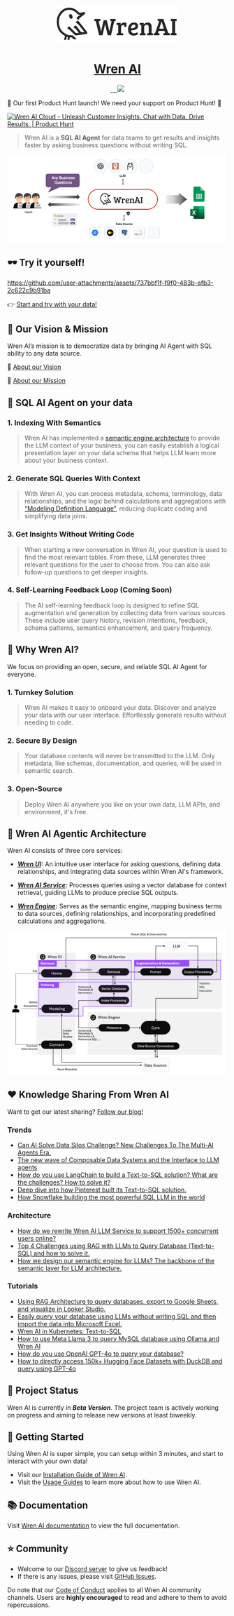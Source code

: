 

<p align="center">
  <a href="https://getwren.ai/?utm_source=github&utm_medium=title&utm_campaign=readme">
    <picture>
      <source media="(prefers-color-scheme: light)" srcset="./misc/wrenai_logo.png">
      <img src="./misc/wrenai_logo.png">
    </picture>
    <h1 align="center">Wren AI</h1>
  </a>
</p>

<p align="center">
  <a aria-label="Follow us" href="https://x.com/getwrenai">
    <img alt="" src="https://img.shields.io/badge/-@getwrenai-blue?style=for-the-badge&logo=x&logoColor=white&labelColor=gray&logoWidth=20">
  </a>
  <a aria-label="Releases" href="https://github.com/canner/WrenAI/releases">
    <img alt="" src="https://img.shields.io/github/v/release/canner/WrenAI?logo=github&label=GitHub%20Release&color=blue&style=for-the-badge">
  </a>
  <a aria-label="License" href="https://github.com/Canner/WrenAI/blob/main/LICENSE">
    <img alt="" src="https://img.shields.io/github/license/canner/WrenAI?color=blue&style=for-the-badge">
  </a>
  <a aria-label="Join the community on GitHub" href="https://discord.gg/5DvshJqG8Z">
    <img alt="" src="https://img.shields.io/badge/-JOIN%20THE%20COMMUNITY-blue?style=for-the-badge&logo=discord&logoColor=white&labelColor=grey&logoWidth=20">
  </a>
  <a aria-label="Canner" href="https://cannerdata.com/?utm_source=github&utm_medium=badge&utm_campaign=readme">
    <img src="https://img.shields.io/badge/%F0%9F%A7%A1-Made%20by%20Canner-blue?style=for-the-badge">
  </a>
</p>

🤘 Our first Product Hunt launch! We need your support on Product Hunt! 🥺

<a href="https://www.producthunt.com/posts/wren-ai-cloud?embed=true&utm_source=badge-featured&utm_medium=badge&utm_souce=badge-wren&#0045;ai&#0045;cloud" target="_blank"><img src="https://api.producthunt.com/widgets/embed-image/v1/featured.svg?post_id=491989&theme=light" alt="Wren&#0032;AI&#0032;Cloud - Unleash&#0032;Customer&#0032;Insights&#0046;&#0032;Chat&#0032;with&#0032;Data&#0046;&#0032;Drive&#0032;Results&#0046; | Product Hunt" style="width: 250px; height: 54px;" width="250" height="54" /></a>


> Wren AI is a **SQL AI Agent** for data teams to get results and insights faster by asking business questions without writing SQL.

![wrenai_overview](./misc/wrenai_view.png)

## 🕶 Try it yourself!

https://github.com/user-attachments/assets/737bbf1f-f9f0-483b-afb3-2c622c9b91ba

👉 [Start and try with your data!](https://getwren.ai/?utm_source=github&utm_medium=content&utm_campaign=readme)


## 🎯 Our Vision & Mission

Wren AI’s mission is to democratize data by bringing AI Agent with SQL ability to any data source.

🤩 [About our Vision](https://www.getwren.ai/post/the-new-wave-of-composable-data-systems-and-the-interface-to-llm-agents)

🙌 [About our Mission](https://www.getwren.ai/post/4-key-technical-challenges-using-rag-with-llms-to-query-database-text-to-sql-and-how-to-solve-it)

## 🤖 SQL AI Agent on your data

### 1. Indexing With Semantics

> Wren AI has implemented a [semantic engine architecture](https://www.getwren.ai/post/how-we-design-our-semantic-engine-for-llms-the-backbone-of-the-semantic-layer-for-llm-architecture) to provide the LLM context of your business; you can easily establish a logical presentation layer on your data schema that helps LLM learn more about your business context.

### 2. Generate SQL Queries With Context

> With Wren AI, you can process metadata, schema, terminology, data relationships, and the logic behind calculations and aggregations with [“Modeling Definition Language”](https://docs.getwren.ai/oss/engine/concept/what_is_mdl), reducing duplicate coding and simplifying data joins.

### 3. Get Insights Without Writing Code

> When starting a new conversation in Wren AI, your question is used to find the most relevant tables. From these, LLM generates three relevant questions for the user to choose from. You can also ask follow-up questions to get deeper insights.

### 4. Self-Learning Feedback Loop (Coming Soon)

> The AI self-learning feedback loop is designed to refine SQL augmentation and generation by collecting data from various sources. These include user query history, revision intentions, feedback, schema patterns, semantics enhancement, and query frequency.

## 🤔 Why Wren AI?

We focus on providing an open, secure, and reliable SQL AI Agent for everyone.

### 1. Turnkey Solution

> Wren AI makes it easy to onboard your data. Discover and analyze your data with our user interface. Effortlessly generate results without needing to code.

### 2. Secure By Design

> Your database contents will never be transmitted to the LLM. Only metadata, like schemas, documentation, and queries, will be used in semantic search.

### 3. Open-Source

> Deploy Wren AI anywhere you like on your own data, LLM APIs, and environment, it's free.

## 🤖 Wren AI Agentic Architecture

Wren AI consists of three core services:

- ***[Wren UI](https://github.com/Canner/WrenAI/tree/main/wren-ui):*** An intuitive user interface for asking questions, defining data relationships, and integrating data sources within Wren AI's framework.

- ***[Wren AI Service](https://github.com/Canner/WrenAI/tree/main/wren-ai-service):*** Processes queries using a vector database for context retrieval, guiding LLMs to produce precise SQL outputs.

- ***[Wren Engine](https://github.com/Canner/wren-engine):*** Serves as the semantic engine, mapping business terms to data sources, defining relationships, and incorporating predefined calculations and aggregations.

![wrenai_works](./misc/how_wrenai_works.png)

## ❤️ Knowledge Sharing From Wren AI

Want to get our latest sharing? [Follow our blog!](https://www.getwren.ai/blog)

### Trends
- [Can AI Solve Data Silos Challenge? New Challenges To The Multi-AI Agents Era.](https://www.getwren.ai/post/can-ai-solve-data-silos-challenge-new-challenges-to-the-multi-ai-agents-era)
- [The new wave of Composable Data Systems and the Interface to LLM agents](https://www.getwren.ai/post/the-new-wave-of-composable-data-systems-and-the-interface-to-llm-agents)
- [How do you use LangChain to build a Text-to-SQL solution? What are the challenges? How to solve it?](https://www.getwren.ai/post/how-do-you-use-langchain-to-build-a-text-to-sql-solution-what-are-the-challenges-how-to-solve-it)
- [Deep dive into how Pinterest built its Text-to-SQL solution.](https://www.getwren.ai/post/deep-dive-into-how-pinterest-built-its-text-to-sql-solution)
- [How Snowflake building the most powerful SQL LLM in the world](https://www.getwren.ai/post/how-snowflake-building-the-most-powerful-sql-llm-in-the-world)


### Architecture
- [How do we rewrite Wren AI LLM Service to support 1500+ concurrent users online?](https://www.getwren.ai/post/how-do-we-rewrite-wren-ai-llm-service-to-support-1500-concurrent-users-online)
- [Top 4 Challenges using RAG with LLMs to Query Database (Text-to-SQL) and how to solve it.](https://www.getwren.ai/post/4-key-technical-challenges-using-rag-with-llms-to-query-database-text-to-sql-and-how-to-solve-it)
- [How we design our semantic engine for LLMs? The backbone of the semantic layer for LLM architecture.](https://www.getwren.ai/post/how-we-design-our-semantic-engine-for-llms-the-backbone-of-the-semantic-layer-for-llm-architecture)


### Tutorials
- [Using RAG Architecture to query databases, export to Google Sheets, and visualize in Looker Studio.](https://www.getwren.ai/post/using-rag-architecture-to-query-databases-export-to-google-sheets-and-visualize-in-looker-studio)
- [Easily query your database using LLMs without writing SQL and then import the data into Microsoft Excel.](https://www.getwren.ai/post/easily-query-your-database-using-llms-without-writing-sql-and-then-import-the-data-into-microsoft-excel)
- [Wren AI in Kubernetes: Text-to-SQL](https://blog.getwren.ai/wren-ai-in-kubernetes-text-to-sql-39b82bda3d34)
- [How to use Meta Llama 3 to query MySQL database using Ollama and Wren AI](https://www.getwren.ai/post/how-to-use-meta-llama-3-to-query-mysql-database-using-ollama-and-wren-ai)
- [How do you use OpenAI GPT-4o to query your database?](https://www.getwren.ai/post/how-to-use-openai-gpt-4o-to-query-your-database)
- [How to directly access 150k+ Hugging Face Datasets with DuckDB and query using GPT-4o](https://www.getwren.ai/post/how-to-directly-access-150k-hugging-face-datasets-with-duckdb-and-query-using-gpt-4o)


## 🚧 Project Status

Wren AI is currently in ***Beta Version***. The project team is actively working on progress and aiming to release new versions at least biweekly.

## 🚀 Getting Started

Using Wren AI is super simple, you can setup within 3 minutes, and start to interact with your own data!

- Visit our [Installation Guide of Wren AI](http://docs.getwren.ai/oss/installation).
- Visit the [Usage Guides](https://docs.getwren.ai/oss/guide/connect/overview) to learn more about how to use Wren AI.

## 📚 Documentation

Visit [Wren AI documentation](https://docs.getwren.ai/oss/overview/introduction) to view the full documentation.

## ⭐️ Community

- Welcome to our [Discord server](https://discord.gg/5DvshJqG8Z) to give us feedback!
- If there is any issues, please visit [GitHub Issues](https://github.com/Canner/WrenAI/issues).

Do note that our [Code of Conduct](./CODE_OF_CONDUCT.md) applies to all Wren AI community channels. Users are **highly encouraged** to read and adhere to them to avoid repercussions.
